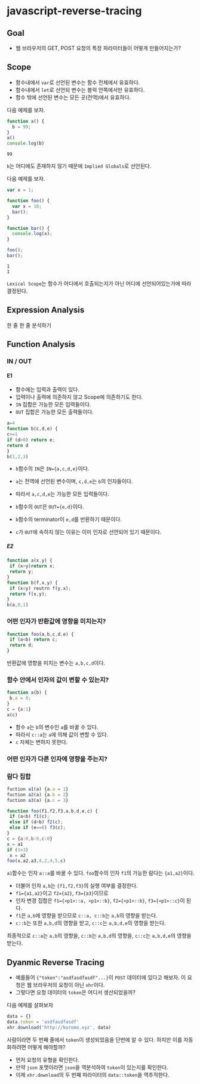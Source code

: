 # javascript-reverse-tracing

## Goal

 - 웹 브라우저의 GET, POST 요청의 특정 파라미터들이 어떻게 만들어지는가?

## Scope

 - 함수내에서 `var`로 선언된 변수는 함수 전체에서 유효하다.
 - 함수내에서 `let`로 선언되 변수는 블럭 안쪽에서만 유효하다.
 - 함수 밖에 선언된 변수는 모든 곳(전역)에서 유효하다.

다음 예제를 보자.

```js
function a() {
  b = 99;
}
a()
console.log(b)
```

```
99
```

`b`는 어디에도 존재하지 않기 때문에 `Implied Globals`로 선언된다.

다음 예제를 보자.

```js
var x = 1;

function foo() {
  var x = 10;
  bar();
}

function bar() {
  console.log(x);
}

foo();
bar();
```

```
1
1
```

`Lexical Scope`는 함수가 어디에서 호출되는지가 아닌 어디에 선언되어있는가에 따라 결정된다.

## Expression Analysis

한 줄 한 줄 분석하기

## Function Analysis

### IN / OUT

#### E1

 - 함수에는 입력과 출력이 있다.
 - 입력이나 출력에 의존하지 않고 Scope에 의존하기도 한다.
 - `IN` 집합은 가능한 모든 입력들이다.
 - `OUT` 집합은 가능한 모든 출력들이다.

```js
a=4
function b(c,d,e) {
c+=1
if (d>0) return e;
return d
}
b(1,2,3)
```

 - `b`함수의 `IN`은 `IN={a,c,d,e}`이다. 
 - `a`는 전역에 선언된 변수이며, `c,d,e`는 `b`의 인자들이다.
 - 따라서 `a,c,d,e`는 가능한 모든 입력들이다.

 - `b`함수의 `OUT`은 `OUT={e,d}`이다.
 - `b`함수의 terminator이 `e,d`를 반환하기 때문이다.
 - `c`가 `OUT`에 속하지 않는 이유는 이미 인자로 선언되어 있기 때문이다.

##### E2

```js
function a(x,y) {
 if (x>y)return x;
 return y;
}
function b(f,x,y) {
 if (x<y) reutrn f(y,x);
 return f(x,y);
}
b(a,0,1)
```

### 어떤 인자가 반환값에 영향을 미치는지?

```js
function foo(a,b,c,d,e) {
 if (a<b) return c;
 return d;
}
```

반환값에 영향을 미치는 변수는 `a,b,c,d`이다.

### 함수 안에서 인자의 값이 변할 수 있는지?

```js
function a(b) {
 b.a = 0;
}
c = {a:1}
a(c)
```

 - 함수 `a`는 `b`의 변수인 `a`를 바꿀 수 있다.
 - 따라서 `c::a`는 `a`에 의해 값이 변할 수 있다.
 - `c` 자체는 변하지 못한다.

### 어떤 인자가 다른 인자에 영향을 주는지?

### 람다 집합

```js
fuction a1(a) {a.a = 1}
fuction a2(a) {a.b = 2}
fuction a3(a) {a.c = 3}

function foo(f1,f2,f3,a,b,d,e,c) {
 if (a<b) f1(c);
 else if (d>b) f2(c);
 else if (e==0) f3(c);
}
c = {a:0,b:0,c:0}
x = a1
if (1>3)
 x = a2
foo(x,a2,a3,4,2,4,5,c)
```

`a1`함수는 인자 `a::a`를 바꿀 수 있다.
`foo`함수의 인자 `f1`의 가능한 람다는 `{a1,a2}`이다.

 - 더불어 인자 `a,b`는 `{f1,f2,f3}`의 실행 여부를 결정한다.
 - `f1={a1,a2}`이고 `f2={a2}`, `f3={a3}`이므로
 - 인자 변경 집합은 `f1={<p1>::a, <p1>::b}`, `f2={<p1>::b}`, `f3={<p1>::c}`이 된다.
 - `f1`은 `a,b`에 영향을 받으므로 `c::a, c::b`는 `a,b`의 영향을 받는다.
 - `c::b`는 또한 `a,b,d`의 영향을 받고, `c::c`는 `a,b,d,e`의 영향을 받는다.

최종적으로 `c::a`는 `a,b`의 영향을, `c::b`는 `a,b,d`의 영향을, `c::c`는 `a,b,d,e`의 영향을 받는다.

### 

## Dyanmic Reverse Tracing

 - 예를들어 `{"token":"asdfasdfasdf"...}`이 `POST` 데이터에 있다고 해보자. 이 요청은 웹 브라우저의 요청이 아닌 `xhr`이다.
 - 그렇다면 요청 데이터의 `token`은 어디서 생산되었을까?

다음 예제를 살펴보자

```js
data = {}
data.token = 'asdfasdfasdf'
xhr.download('http://koromo.xyz', data)
```

사람이라면 두 번째 줄에서 `token`이 생성되었음을 단번에 알 수 있다.
하지만 이를 자동화하려면 어떻게 해야할까?

 - 먼저 요청의 유형을 확인한다. 
 - 만약 `json` 포맷이라면 `json`을 역분석하여 `token`이 있는지를 확인한다.
 - 이제 `xhr.download`의 두 번째 파라미터의 `data::token`을 역추적한다.

